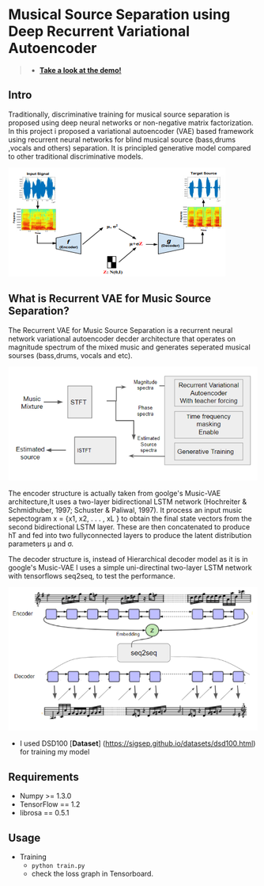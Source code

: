# Musical Source Separation using Deep Recurrent Variational Autoencoder

>* [__Take a look at the demo!__](https://www.youtube.com/)

## Intro
Traditionally, discriminative training for musical source separation is proposed using deep neural networks or non-negative matrix factorization. In this project i proposed a variational autoencoder (VAE) based framework using recurrent neural networks for blind musical source (bass,drums ,vocals and others) separation. It is principled generative model compared to other traditional discriminative models.

<img src="img/vae.png">


## What is Recurrent VAE for Music Source Separation?
  The Recurrent VAE for Music Source Separation is a recurrent neural network variational autoencoder decder architecture that operates on magnitude spectrum of the mixed music and generates seperated musical sourses (bass,drums, vocals and etc).

  <img src="img/brief.png">

  The encoder structure is actually taken from goolge's Music-VAE architecture,It uses a two-layer bidirectional
  LSTM network (Hochreiter & Schmidhuber, 1997; Schuster & Paliwal, 1997). It process an input music sepectogram 
  x = {x1, x2, . . . , xL } to obtain the final state vectors from the second bidirectional LSTM layer. These
  are then concatenated to produce hT and fed into two fullyconnected layers to produce the latent distribution parameters µ and σ.

  The decoder structure is, instead of Hierarchical decoder model as it is in google's Music-VAE I uses a simple uni-directinal two-layer LSTM network with tensorflows seq2seq, to test the performance.


  <img src="img/structure.png">

* I used DSD100 [__Dataset__] (https://sigsep.github.io/datasets/dsd100.html) for training my model

## Requirements
* Numpy >= 1.3.0
* TensorFlow == 1.2
* librosa == 0.5.1

## Usage
* Training
  * ```python train.py```
  * check the loss graph in Tensorboard.


